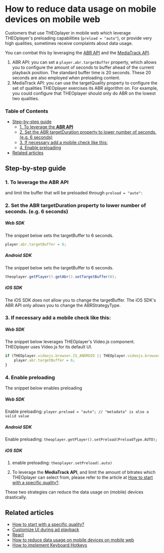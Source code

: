 # How to reduce data usage on mobile devices on mobile web

Customers that use THEOplayer in mobile web which leverage THEOplayer's preloading capabilities (`preload = "auto"`), or provide very high qualities, sometimes receive complaints about data usage.

You can combat this by leveraging the [ABR API](https://docs.theoplayer.com/api-reference/web/theoplayer.abrconfiguration.md) and the [MediaTrack API](https://docs.theoplayer.com/api-reference/web/theoplayer.mediatrack.md). 

1. ABR API: you can set a `player.abr.targetBuffer` property, which allows you to configure the amount of seconds to buffer ahead of the current playback position. The standard buffer time is 20 seconds. These 20 seconds are also employed when preloading content.
2. MediaTrack API: you can use the targetQuality property to configure the set of qualities THEOplayer exercises its ABR algorithm on. For example, you could configure that THEOplayer should only do ABR on the lowest two qualities.

### Table of Contents
- [Step-by-step guide](#step-by-step-guide)
  - [1. To leverage the **ABR API**](#1to-leverage-the-abr-api)
  - [2. Set the ABR targetDuration property to lower number of seconds. (e.g. 6 seconds)](#2-set-the-abr-targetduration-property-to-lower-number-of-seconds-eg-6-seconds)
  - [3. If necessary add a mobile check like this:](#3-if-necessary-add-a-mobile-check-like-this)
  - [4. Enable preloading](#4-enable-preloading)
- [Related articles](#related-articles)


## Step-by-step guide

### 1. To leverage the **ABR API**
and limit the buffer that will be preloaded through `preload = "auto":`

### 2. Set the ABR targetDuration property to lower number of seconds. (e.g. 6 seconds)

##### Web SDK

The snippet below sets the targetBuffer to 6 seconds.

```js
player.abr.targetBuffer = 6;
```

##### Android SDK

The snippet below sets the targetBuffer to 6 seconds.

```java
theoplayer.getPlayer().getAbr().setTargetBuffer(6);
```

##### iOS SDK

The iOS SDK does not allow you to change the targetBuffer. The iOS SDK's ABR API only allows you to change the ABRStrategyType.

### 3. If necessary add a mobile check like this: 

##### Web SDK

The snippet below leverages THEOplayer's Video.js component. THEOplayer uses Video.js for its default UI.

```js
if (THEOplayer.videojs.browser.IS_ANDROID || THEOplayer.videojs.browser.IS_IOS || ... ) {
    player.abr.targetBuffer = 6;
}
```

### 4. Enable preloading
The snippet below enables preloading

##### Web SDK

Enable preloading: `player.preload = "auto"; // "metadata" is also a valid value`

##### Android SDK

Enable preloading: `theoplayer.getPlayer().setPreload(PreloadType.AUTO);`

##### iOS SDK

1. enable preloading: `theoplayer.setPreload(.auto)`

2. To leverage the **MediaTrack API**, and limit the amount of bitrates which THEOplayer can select from, please refer to the article at [How to start with a specific quality?](../../how-to-guides/06-mediatrack/05-how-to-start-with-specific-quality).

These two strategies can reduce the data usage on (mobile) devices drastically.

## Related articles

- [How to start with a specific quality?](05-how-to-start-with-specific-quality.md)
- [Customize UI during ad playback](../11-ui/09-customize-ui-during-playback.md)
- [React](../../getting-started/02-frameworks/02-react/00-getting-started.md)
- [How to reduce data usage on mobile devices on mobile web](06-how-to-reduce-data-usage-on-mobile-devices.md)
- [How to implement Keyboard Hotkeys](../../getting-started/01-sdks/01-web/02-how-to-implement-hotkeys.md)